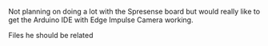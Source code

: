 Not planning on doing a lot with the Spresense board but would really like to get the Arduino IDE with Edge Impulse Camera working.

Files he should be related
